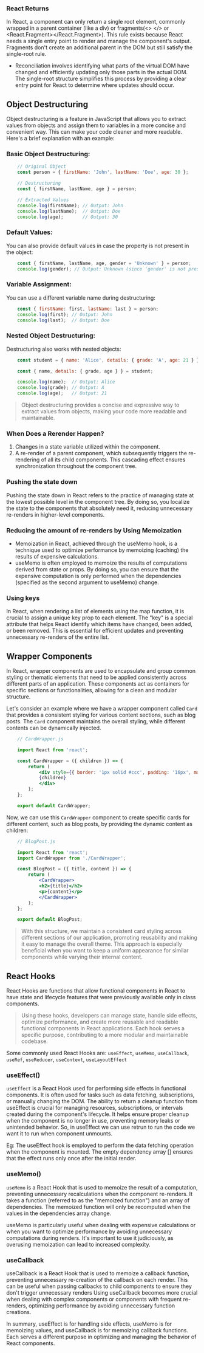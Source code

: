 ### React Returns
In React, a component can only return a single root element, commonly wrapped in a parent container (like a div) or fragments(<> </> or <React.Fragment></React.Fragment>). This rule exists because React needs a single entry point to render and manage the component's output. Fragments don't create an additional parent in the DOM but still satisfy the single-root rule. 

- Reconciliation involves identifying what parts of the virtual DOM have changed and efficiently updating only those parts in the actual DOM. The single-root structure simplifies this process by providing a clear entry point for React to determine where updates should occur.

## Object Destructuring

Object destructuring is a feature in JavaScript that allows you to extract values from objects and assign them to variables in a more concise and convenient way. This can make your code cleaner and more readable. Here's a brief explanation with an example:



### Basic Object Destructuring:

```jsx
    // Original Object
    const person = { firstName: 'John', lastName: 'Doe', age: 30 };

    // Destructuring
    const { firstName, lastName, age } = person;

    // Extracted Values
    console.log(firstName); // Output: John
    console.log(lastName);  // Output: Doe
    console.log(age);       // Output: 30
```


### Default Values:

You can also provide default values in case the property is not present in the object:

```jsx
    const { firstName, lastName, age, gender = 'Unknown' } = person;
    console.log(gender); // Output: Unknown (since 'gender' is not present in the 'person' object)
```


### Variable Assignment:

You can use a different variable name during destructuring:

```jsx
    const { firstName: first, lastName: last } = person;
    console.log(first); // Output: John
    console.log(last);  // Output: Doe
```


### Nested Object Destructuring:

Destructuring also works with nested objects:

```jsx
    const student = { name: 'Alice', details: { grade: 'A', age: 21 } };

    const { name, details: { grade, age } } = student;

    console.log(name);  // Output: Alice
    console.log(grade); // Output: A
    console.log(age);   // Output: 21
```

> Object destructuring provides a concise and expressive way to extract values from objects, making your code more readable and maintainable.
>


### When Does a Rerender Happen?

1. Changes in a state variable utilized within the component.
2. A re-render of a parent component, which subsequently triggers the re-rendering of all its child components. This cascading effect ensures synchronization throughout the component tree.


### Pushing the state down
Pushing the state down in React refers to the practice of managing state at the lowest possible level in the component tree. By doing so, you localize the state to the components that absolutely need it, reducing unnecessary re-renders in higher-level components.



### Reducing the amount of re-renders by Using Memoization
- Memoization in React, achieved through the useMemo hook, is a technique used to optimize performance by memoizing (caching) the results of expensive calculations.
- useMemo is often employed to memoize the results of computations derived from state or props. By doing so, you can ensure that the expensive computation is only performed when the dependencies (specified as the second argument to useMemo) change.

### Using keys
In React, when rendering a list of elements using the map function, it is crucial to assign a unique key prop to each element. The "key" is a special attribute that helps React identify which items have changed, been added, or been removed. This is essential for efficient updates and preventing unnecessary re-renders of the entire list.



## Wrapper Components

In React, wrapper components are used to encapsulate and group common styling or thematic elements that need to be applied consistently across different parts of an application. These components act as containers for specific sections or functionalities, allowing for a clean and modular structure.

Let's consider an example where we have a wrapper component called `Card` that provides a consistent styling for various content sections, such as blog posts. The `Card` component maintains the overall styling, while different contents can be dynamically injected.

```jsx
    // CardWrapper.js

    import React from 'react';

    const CardWrapper = ({ children }) => {
        return (
            <div style={{ border: '1px solid #ccc', padding: '16px', margin: '16px', borderRadius: '8px' }}>
            {children}
            </div>
        );
    };

    export default CardWrapper;
```

Now, we can use this `CardWrapper` component to create specific cards for different content, such as blog posts, by providing the dynamic content as children:

```jsx
    // BlogPost.js

    import React from 'react';
    import CardWrapper from './CardWrapper';

    const BlogPost = ({ title, content }) => {
        return (
            <CardWrapper>
            <h2>{title}</h2>
            <p>{content}</p>
            </CardWrapper>
        );
    };

    export default BlogPost;
```

> With this structure, we maintain a consistent card styling across different sections of our application, promoting reusability and making it easy to manage the overall theme. This approach is especially beneficial when you want to keep a uniform appearance for similar components while varying their internal content.
>




## React Hooks

React Hooks are functions that allow functional components in React to have state and lifecycle features that were previously available only in class components.

> Using these hooks, developers can manage state, handle side effects, optimize performance, and create more reusable and readable functional components in React applications. Each hook serves a specific purpose, contributing to a more modular and maintainable codebase.
>

Some commonly used React Hooks are: `useEffect`, `useMemo`, `useCallback`,  `useRef`, `useReducer`, `useContext`, `useLayoutEffect`


### useEffect()

`useEffect` is a React Hook used for performing side effects in functional components. It is often used for tasks such as data fetching, subscriptions, or manually changing the DOM.
The ability to return a cleanup function from useEffect is crucial for managing resources, subscriptions, or intervals created during the component's lifecycle. It helps ensure proper cleanup when the component is no longer in use, preventing memory leaks or unintended behavior. So, in useEffect we can use retrun to run the code we want it to run when component unmounts.

Eg: The useEffect hook is employed to perform the data fetching operation when the component is mounted. The empty dependency array [] ensures that the effect runs only once after the initial render.


### useMemo()

`useMemo` is a React Hook that is used to memoize the result of a computation, preventing unnecessary recalculations when the component re-renders. It takes a function (referred to as the "memoized function") and an array of dependencies. The memoized function will only be recomputed when the values in the dependencies array change.
>
useMemo is particularly useful when dealing with expensive calculations or when you want to optimize performance by avoiding unnecessary computations during renders. It's important to use it judiciously, as overusing memoization can lead to increased complexity.
>


### useCallback

useCallback is a React Hook that is used to memoize a callback function, preventing unnecessary re-creation of the callback on each render. This can be useful when passing callbacks to child components to ensure they don't trigger unnecessary renders
Using useCallback becomes more crucial when dealing with complex components or components with frequent re-renders, optimizing performance by avoiding unnecessary function creations.



>
In summary, useEffect is for handling side effects, useMemo is for memoizing values, and useCallback is for memoizing callback functions. Each serves a different purpose in optimizing and managing the behavior of React components.
>